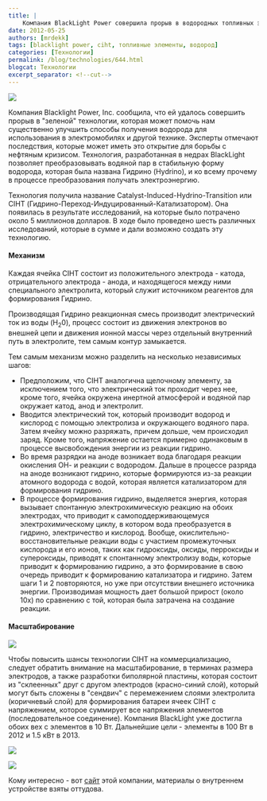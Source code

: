 ```yaml
---
title: |
    Компания BlackLight Power совершила прорыв в водородных топливных элементах
date: 2012-05-25
authors: [mrdekk]
tags: [blacklight power, ciht, топливные элементы, водород]
categories: [Технологии]
permalink: /blog/technologies/644.html
blogcat: Технологии
excerpt_separator: <!--cut-->
---
```



![](http://itw66.ru/uploads/images/00/00/01/2012/05/25/2d0d98.png)


Компания Blacklight Power, Inc. сообщила, что ей удалось совершить прорыв в "зеленой" технологии, которая может помочь нам существенно улучшить способы получения водорода для использования в электромобилях и другой технике. Эксперты отмечают последствия, которые может иметь это открытие для борьбы с нефтяным кризисом. Технология, разработанная в недрах BlackLight позволяет преобразовывать водяной пар в стабильную форму водорода, которая была названа Гидрино (Hydrino), и ко всему прочему в процессе преобразования получать электроэнергию.


<!--cut-->


Технология получила название Catalyst-Induced-Hydrino-Transition или CIHT (Гидрино-Переход-Индуцированный-Катализатором). Она появилась в результате исследований, на которые было потрачено около 5 миллионов долларов. В ходе было проведено шесть различных исследований, которые в сумме и дали возможно создать эту технологию.

#### Механизм


Каждая ячейка CIHT состоит из положительного электрода - катода, отрицательного электрода - анода, и находящегося между ними специального электролита, который служит источником реагентов для формирования Гидрино.

Производящая Гидрино реакционная смесь производит электрический ток из воды (H<sub>2</sub>0), процесс состоит из движения электронов во внешней цепи и движения ионной массы через отдельный внутренний путь в электролите, тем самым контур замыкается.

Тем самым механизм можно разделить на несколько независимых шагов:

- Предположим, что CIHT аналогична щелочному элементу, за исключением того, что электрический ток проходит через нее, кроме того, ячейка окружена инертной атмосферой и водяной пар окружает катод, анод и электролит.
- Вводится электрический ток, который производит водород и кислород с помощью электролиза и окружающего водяного пара. Затем ячейку можно разряжать, причем дольше, чем происходил заряд. Кроме того, напряжение остается примерно одинаковым в процессе высвобождения энергии из реакции гидрино.
- Во время разрядки на аноде возникает вода благодаря реакции окисления ОН- и реакции с водородом. Дальше в процессе разряда на аноде возникают гидрино, которые формируются из-за реакции атомного водорода с водой, которая является катализатором для формирования гидрино.
- В процессе формирования гидрино, выделяется энергия, которая вызывает спонтанную электрохимическую реакцию  на обоих электродах, что приводит к самоподдерживающемуся электрохимическому циклу, в котором вода преобразуется в гидрино, электричество и кислород. Вообще, окислительно-восстановительные реакции воды с участием промежуточных кислорода и его ионов, таких как гидроксиды, оксиды, перроксиды и супероксиды, приводят к спонтанному электролизу воды, которые приводит к формированию гидрино, а это формирование в свою очередь приводит к формированию катализатора и гидрино. Затем шаги 1 и 2 повторяются, но уже при отсутствии внешнего источника энергии. Производимая мощность дает большой прирост (около 10х) по сравнению с той, которая была затрачена на создание реакции.


#### Масштабирование



![](http://itw66.ru/uploads/images/00/00/01/2012/05/25/5eb765.png)


Чтобы повысить шансы технологии CIHT на коммерциализацию, следует обратить внимание на масштабирование, в терминах размера электродов, а также разработки биполярной пластины, которая состоит из "склеенных" друг с другом электродов (красно-синий слой), который могут быть сложены в "сендвич" с перемежением слоями электролита (коричневый слой) для формирования батареи ячеек CIHT с напряжением, которое суммирует все напряжения элементов (последовательное соединение).  Компания BlackLight уже достигла обоих вех с элементов в 10 Вт. Дальнейшие цели - элементы в 100 Вт в 2012 и 1.5 кВт в 2013.


![](http://itw66.ru/uploads/images/00/00/01/2012/05/25/7b95ec.png)


![](http://itw66.ru/uploads/images/00/00/01/2012/05/25/cdb143.png)


Кому интересно - вот [сайт](http://www.blacklightpower.com/technology/ciht-cell/) этой компании, материалы о внутреннем устройстве взяты оттудова.
